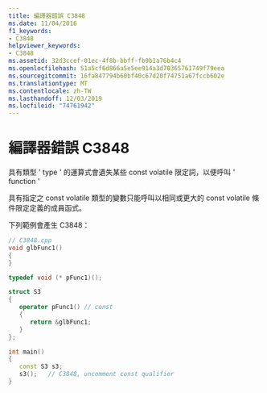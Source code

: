 ```yaml
---
title: 編譯器錯誤 C3848
ms.date: 11/04/2016
f1_keywords:
- C3848
helpviewer_keywords:
- C3848
ms.assetid: 32d3ccef-01ec-4f8b-bbff-fb9b1a76b4c4
ms.openlocfilehash: 51a5cf6d866a5e5ee914a3d70365761749f79eea
ms.sourcegitcommit: 16fa847794b60bf40c67d20f74751a67fccb602e
ms.translationtype: MT
ms.contentlocale: zh-TW
ms.lasthandoff: 12/03/2019
ms.locfileid: "74761942"
---
```

# <a name="compiler-error-c3848"></a>編譯器錯誤 C3848

具有類型 ' type ' 的運算式會遺失某些 const volatile 限定詞，以便呼叫 ' function '

具有指定之 const volatile 類型的變數只能呼叫以相同或更大的 const volatile 條件限定定義的成員函式。

下列範例會產生 C3848：

```cpp
// C3848.cpp
void glbFunc1()
{
}

typedef void (* pFunc1)();

struct S3
{
   operator pFunc1() // const
   {
      return &glbFunc1;
   }
};

int main()
{
   const S3 s3;
   s3();   // C3848, uncomment const qualifier
}
```
